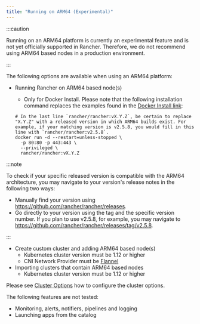 ```yaml
---
title: "Running on ARM64 (Experimental)"
---
```


:::caution

Running on an ARM64 platform is currently an experimental feature and is not yet officially supported in Rancher. Therefore, we do not recommend using ARM64 based nodes in a production environment.

:::

The following options are available when using an ARM64 platform:

- Running Rancher on ARM64 based node(s)
  - Only for Docker Install. Please note that the following installation command replaces the examples found in the [Docker Install link](../../../pages-for-subheaders/rancher-on-a-single-node-with-docker.md):

  ```
  # In the last line `rancher/rancher:vX.Y.Z`, be certain to replace "X.Y.Z" with a released version in which ARM64 builds exist. For  example, if your matching version is v2.5.8, you would fill in this line with `rancher/rancher:v2.5.8`.
  docker run -d --restart=unless-stopped \
    -p 80:80 -p 443:443 \
    --privileged \
    rancher/rancher:vX.Y.Z
  ```

:::note

To check if your specific released version is compatible with the ARM64 architecture, you may navigate to your
version's release notes in the following two ways:

- Manually find your version using https://github.com/rancher/rancher/releases.
- Go directly to your version using the tag and the specific version number. If you plan to use v2.5.8, for example, you may navigate to https://github.com/rancher/rancher/releases/tag/v2.5.8.

:::

- Create custom cluster and adding ARM64 based node(s)
  - Kubernetes cluster version must be 1.12 or higher
  - CNI Network Provider must be [Flannel](../../../faq/container-network-interface-providers.md#flannel)
- Importing clusters that contain ARM64 based nodes
  - Kubernetes cluster version must be 1.12 or higher

Please see [Cluster Options](../../../reference-guides/cluster-configuration/rancher-server-configuration/rke1-cluster-configuration.md) how to configure the cluster options.

The following features are not tested:

- Monitoring, alerts, notifiers, pipelines and logging
- Launching apps from the catalog
